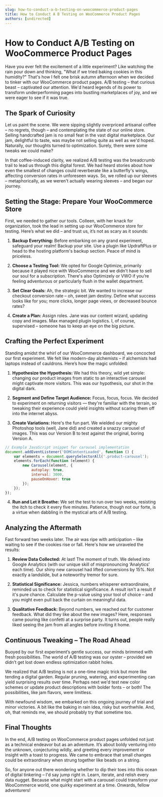 ```yaml
---
slug: how-to-conduct-a-b-testing-on-woocommerce-product-pages
title: How to Conduct A B Testing on WooCommerce Product Pages
authors: [undirected]
---
```



# How to Conduct A/B Testing on WooCommerce Product Pages

Have you ever felt the excitement of a little experiment? Like watching the rain pour down and thinking, "What if we tried baking cookies in this humidity?" That's how I felt one brisk autumn afternoon when we decided to tinker with our WooCommerce product pages. A/B testing – that curious beast – captivated our attention. We'd heard legends of its power to transform underperforming pages into bustling marketplaces of joy, and we were eager to see if it was true.

## The Spark of Curiosity

Let us paint the scene. We were sipping slightly overpriced artisanal coffee – no regrets, though – and contemplating the state of our online store. Selling handcrafted jam is no small feat in the vast digital marketplace. Our jam, delightful to taste, was maybe not selling quite as well as we'd hoped. Naturally, our thoughts turned to optimization. Surely, there were some tweaks we could make?

In that coffee-induced clarity, we realized A/B testing was the breadcrumb trail to lead us through this digital forest. We had heard stories about how even the smallest of changes could reverberate like a butterfly's wings, affecting conversion rates in unforeseen ways. So, we rolled up our sleeves – metaphorically, as we weren't actually wearing sleeves – and began our journey.

## Setting the Stage: Prepare Your WooCommerce Store

First, we needed to gather our tools. Colleen, with her knack for organization, took the lead in setting up our WooCommerce store for testing. Here’s what we did – and trust us, it’s not as scary as it sounds:

1. **Backup Everything:** Before embarking on any grand experiment, safeguard your realm! Backup your site. Use a plugin like UpdraftPlus or head to the hosting platform's backup section. Peace of mind is priceless.
   
2. **Choose a Testing Tool:** We opted for Google Optimize, primarily because it played nice with WooCommerce and we didn't have to sell our soul for a subscription. There's also Optimizely or VWO if you’re feeling adventurous or particularly flush in the wallet department.

3. **Set Clear Goals:** Ah, the strategic bit. We wanted to increase our checkout conversion rate – oh, sweet jam destiny. Define what success looks like for you; more clicks, longer page views, or decreased bounce rates?

4. **Create a Plan:** Assign roles. Jane was our content wizard, updating copy and images. Max managed plugin logistics. I, of course, supervised – someone has to keep an eye on the big picture.

## Crafting the Perfect Experiment

Standing amidst the whirl of our WooCommerce dashboard, we concocted our first experiment. We felt like modern-day alchemists – if alchemists had laptops instead of cauldrons. Here’s how the magic unfolded:

1. **Hypothesize the Hypothesis:** We had this theory, wild yet simple: changing our product images from static to an interactive carousel might captivate more visitors. This was our hypothesis, our shot in the digital dark.

2. **Segment and Define Target Audience:** Focus, focus, focus. We decided to experiment on returning visitors — they're familiar with the terrain, so tweaking their experience could yield insights without scaring them off into the internet abyss.

3. **Create Variations:** Here's the fun part. We wielded our mighty Photoshop tools (well, Jane did) and created a snazzy carousel of images. This was our Version B to test against the original, boring Version A.

```javascript
// Example JavaScript snippet for carousel implementation
document.addEventListener('DOMContentLoaded', function () {
    var elements = document.querySelectorAll('.product-carousel');
    elements.forEach(function (element) {
        new Carousel(element, {
            autoplay: true,
            interval: 3000,
            pauseOnHover: true
        });
    });
});
```

4. **Run and Let it Breathe:** We set the test to run over two weeks, resisting the itch to check it every five minutes. Patience, though not our forte, is a virtue when dabbling in the mystical arts of A/B testing.

## Analyzing the Aftermath

Fast forward two weeks later. The air was ripe with anticipation – like waiting to see if the cookies rise or fall. Here's how we unraveled the results:

1. **Review Data Collected:** At last! The moment of truth. We delved into Google Analytics (with our unique skill of mispronouncing ‘Analytics’ each time). Our shiny new carousel had lifted conversions by 15%. Not exactly a landslide, but a noteworthy tremor for sure.

2. **Statistical Significance:** Jessica, numbers whisperer extraordinaire, reminded us to check for statistical significance. A result isn't a result if it's pure chance. Calculate the p-value using your tool of choice – and you might even pull back the curtain on meaningful data.

3. **Qualitative Feedback:** Beyond numbers, we reached out for customer feedback. What did they like about the new images? Here, responses came pouring like confetti at a surprise party. It turns out, people really liked seeing the jam from all angles before inviting it home.

## Continuous Tweaking – The Road Ahead

Buoyed by our first experiment’s gentle success, our minds brimmed with fresh possibilities. The world of A/B testing was our oyster – provided we didn’t get lost down endless optimization rabbit holes.

We realized that A/B testing is not a one-time magic trick but more like tending a digital garden. Regular pruning, watering, and experimenting can yield surprising results over time. Perhaps next we'd test new color schemes or update product descriptions with bolder fonts – or both! The possibilities, like jam flavors, were limitless.

With newfound wisdom, we embarked on this ongoing journey of trial and minor victories. A bit like the baking in rain idea, risky but worthwhile. And, oh, that reminds me, we should probably try that sometime too.

## Final Thoughts

In the end, A/B testing on WooCommerce product pages unfolded not just as a technical endeavor but as an adventure. It’s about boldy venturing into the unknown, conjecturing wildly, and greeting every improvement or insight with a toast to progress. We came to embrace that small changes could be extraordinary when strung together like beads on a string. 

So, for anyone out there wondering whether to dip their toes into this ocean of digital tinkering – I'd say jump right in. Learn, iterate, and relish every data nugget. Because what might start with a carousel could transform your WooCommerce world, one quirky experiment at a time. Onwards, fellow adventurers!